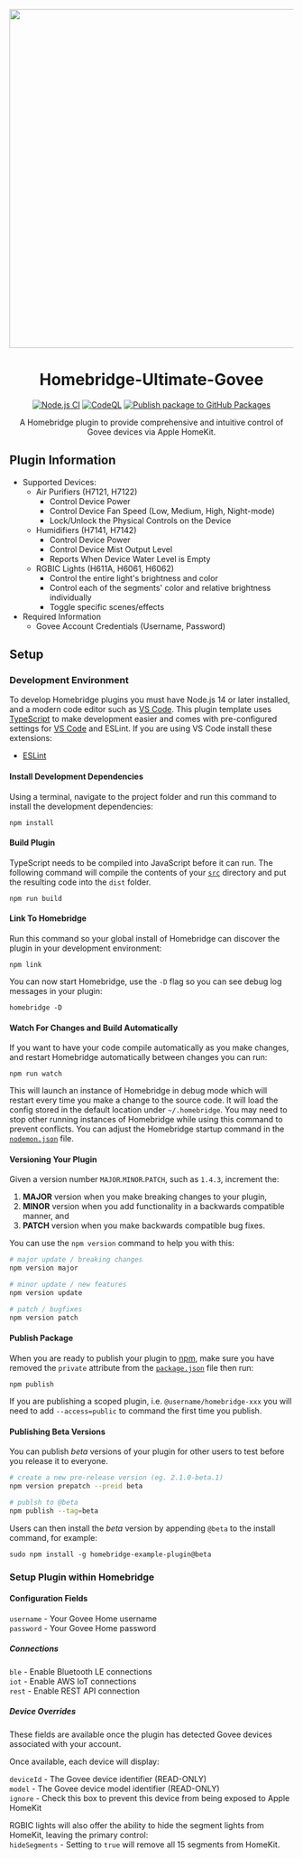 <p align="center">
   <a href="https://github.com/bwp91/homebridge-govee"><img src="https://user-images.githubusercontent.com/43026681/101324574-5e997d80-3862-11eb-81b0-932330f6e242.png" width="600px"></a>
</p>
<span align="center">

# Homebridge-Ultimate-Govee
[![Node.js CI](https://github.com/constructorfleet/homebridge-ultimate-govee/actions/workflows/node.js.yml/badge.svg)](https://github.com/constructorfleet/homebridge-ultimate-govee/actions/workflows/node.js.yml) [![CodeQL](https://github.com/constructorfleet/homebridge-ultimate-govee/actions/workflows/codeql-analysis.yml/badge.svg)](https://github.com/constructorfleet/homebridge-ultimate-govee/actions/workflows/codeql-analysis.yml) [![Publish package to GitHub Packages](https://github.com/constructorfleet/homebridge-ultimate-govee/actions/workflows/publish.yml/badge.svg)](https://github.com/constructorfleet/homebridge-ultimate-govee/actions/workflows/publish.yml)

A Homebridge plugin to provide comprehensive and intuitive control of Govee devices via Apple HomeKit.

</span>

## Plugin Information

- Supported Devices:
    - Air Purifiers (H7121, H7122)
        - Control Device Power
        - Control Device Fan Speed (Low, Medium, High, Night-mode)
        - Lock/Unlock the Physical Controls on the Device
    - Humidifiers (H7141, H7142)
        - Control Device Power
        - Control Device Mist Output Level
        - Reports When Device Water Level is Empty
    - RGBIC Lights (H611A, H6061, H6062)
        - Control the entire light's brightness and color
        - Control each of the segments' color and relative brightness individually
        - Toggle specific scenes/effects
- Required Information
    - Govee Account Credentials (Username, Password)

## Setup

### Development Environment

To develop Homebridge plugins you must have Node.js 14 or later installed, and a modern code editor such
as [VS Code](https://code.visualstudio.com/). This plugin template uses [TypeScript](https://www.typescriptlang.org/) to
make development easier and comes with pre-configured settings for [VS Code](https://code.visualstudio.com/) and ESLint.
If you are using VS Code install these extensions:

* [ESLint](https://marketplace.visualstudio.com/items?itemName=dbaeumer.vscode-eslint)

#### Install Development Dependencies

Using a terminal, navigate to the project folder and run this command to install the development dependencies:

```
npm install
```

#### Build Plugin

TypeScript needs to be compiled into JavaScript before it can run. The following command will compile the contents of
your [`src`](./src) directory and put the resulting code into the `dist` folder.

```
npm run build
```

#### Link To Homebridge

Run this command so your global install of Homebridge can discover the plugin in your development environment:

```
npm link
```

You can now start Homebridge, use the `-D` flag so you can see debug log messages in your plugin:

```
homebridge -D
```

#### Watch For Changes and Build Automatically

If you want to have your code compile automatically as you make changes, and restart Homebridge automatically between
changes you can run:

```
npm run watch
```

This will launch an instance of Homebridge in debug mode which will restart every time you make a change to the source
code. It will load the config stored in the default location under `~/.homebridge`. You may need to stop other running
instances of Homebridge while using this command to prevent conflicts. You can adjust the Homebridge startup command in
the [`nodemon.json`](./nodemon.json) file.

#### Versioning Your Plugin

Given a version number `MAJOR`.`MINOR`.`PATCH`, such as `1.4.3`, increment the:

1. **MAJOR** version when you make breaking changes to your plugin,
2. **MINOR** version when you add functionality in a backwards compatible manner, and
3. **PATCH** version when you make backwards compatible bug fixes.

You can use the `npm version` command to help you with this:

```bash
# major update / breaking changes
npm version major

# minor update / new features
npm version update

# patch / bugfixes
npm version patch
```

#### Publish Package

When you are ready to publish your plugin to [npm](https://www.npmjs.com/), make sure you have removed the `private`
attribute from the [`package.json`](./package.json) file then run:

```
npm publish
```

If you are publishing a scoped plugin, i.e. `@username/homebridge-xxx` you will need to add `--access=public` to command
the first time you publish.

#### Publishing Beta Versions

You can publish *beta* versions of your plugin for other users to test before you release it to everyone.

```bash
# create a new pre-release version (eg. 2.1.0-beta.1)
npm version prepatch --preid beta

# publsh to @beta
npm publish --tag=beta
```

Users can then install the  *beta* version by appending `@beta` to the install command, for example:

```
sudo npm install -g homebridge-example-plugin@beta
```

### Setup Plugin within Homebridge

#### Configuration Fields

`username` - Your Govee Home username  
`password` - Your Govee Home password

##### Connections

`ble` - Enable Bluetooth LE connections  
`iot` - Enable AWS IoT connections  
`rest` - Enable REST API connection

##### Device Overrides

These fields are available once the plugin has detected Govee devices associated with your account.

Once available, each device will display:

`deviceId` - The Govee device identifier (READ-ONLY)  
`model` - The Govee device model identifier (READ-ONLY)  
`ignore` - Check this box to prevent this device from being exposed to Apple HomeKit

RGBIC lights will also offer the ability to hide the segment lights from HomeKit, leaving the primary control:  
`hideSegments` - Setting to `true` will remove all 15 segments from HomeKit.  
